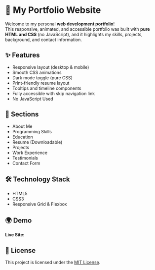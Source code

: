 # 💼 My Portfolio Website

Welcome to my personal **web development portfolio**!  
This responsive, animated, and accessible portfolio was built with **pure HTML and CSS** (no JavaScript), and it highlights my skills, projects, background, and contact information.

## ✨ Features

- Responsive layout (desktop & mobile)
- Smooth CSS animations
- Dark mode toggle (pure CSS)
- Print-friendly resume layout
- Tooltips and timeline components
- Fully accessible with skip navigation link
- No JavaScript Used

## 🧩 Sections

- About Me  
- Programming Skills  
- Education  
- Resume (Downloadable)  
- Projects  
- Work Experience  
- Testimonials  
- Contact Form  

## 🛠️ Technology Stack

- HTML5  
- CSS3  
- Responsive Grid & Flexbox  

## 🌍 Demo

**Live Site:**

## 📄 License

This project is licensed under the [MIT License](LICENSE.md).
